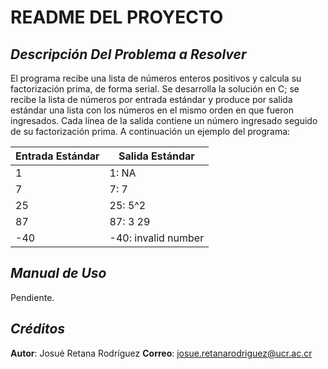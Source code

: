 # README DEL PROYECTO
## _Descripción Del Problema a Resolver_


El programa recibe una lista de números enteros positivos y calcula su factorización prima, de forma serial.
Se desarrolla la solución en C; se recibe la lista de números por entrada estándar y produce por salida 
estándar una lista con los números en el mismo orden en que fueron ingresados. Cada línea de la salida 
contiene un número ingresado seguido de su factorización prima. A continuación un ejemplo del programa:

| Entrada Estándar | Salida Estándar |
| ------ | ------ |
| 1 | 1: NA |
| 7 | 7: 7 |
| 25 | 25: 5^2 |
| 87 | 87: 3 29 |
| -40 | -40: invalid number |

## _Manual de Uso_

Pendiente.

## _Créditos_

**Autor**: Josué Retana Rodríguez
**Correo**: josue.retanarodriguez@ucr.ac.cr
